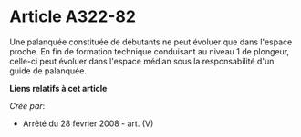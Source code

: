 # Article A322-82

Une palanquée constituée de débutants ne peut évoluer que dans l'espace proche. En fin de formation technique conduisant au
niveau 1 de plongeur, celle-ci peut évoluer dans l'espace médian sous la responsabilité d'un guide de palanquée.

**Liens relatifs à cet article**

_Créé par_:

  - Arrêté du 28 février 2008 - art. (V)
